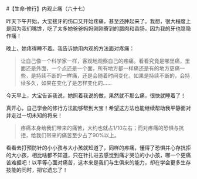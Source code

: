 #【生命⋅修行】内观止痛（六十七）

昨天下午开始，大宝拔牙的伤口又开始疼痛，甚至还肿起来了。我想，很大程度上是因为我们嘴馋，吃了太多她爸爸妈妈刚刚寄到的腊肉和香肠，因为我的牙也隐隐作痛！

晚上，她疼得睡不着。我告诉她用内观的方法面对疼痛：

> 让自己像一个科学家一样，客观地观察自己的疼痛。看看究竟是哪里痛，里面还是外面，一个点还是一个面，所有地方都一样痛还是有的地方更痛一些，是持续不断的一样痛，还是会随着时间变化，如果是持续不断的，会持续多久，如果在变化了是怎样变化的......

今天早上，大宝告诉我说，她照着我说的做，果然就不那么痛，很快就睡着了！

真开心，自己学会的修行方法能够帮到大宝！希望这方法也能继续帮助我平静面对并走过一切未知的将来！

> 疼痛本身给我们带来的痛苦，大约也就占1/10左右；而对疼痛的恐惧与抗拒，给我们带来的痛苦至少占了90%以上。

看看去打预防针的小小孩与大小孩就知道了，同样的疼痛，懂得了恐惧并心存抗拒的大小孩，相比啥都不知道，只在针扎进去感觉到痛才哭泣的小小孩，哪一个更痛苦难捱吧！以平等心面对痛苦，这本来是我们与生俱来的能力，却在学会更多生存技能的同时，把它遗忘了！